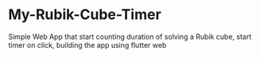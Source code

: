 # My-Rubik-Cube-Timer
Simple Web App that start counting duration of solving a Rubik cube, start timer on click, building the app using flutter web
